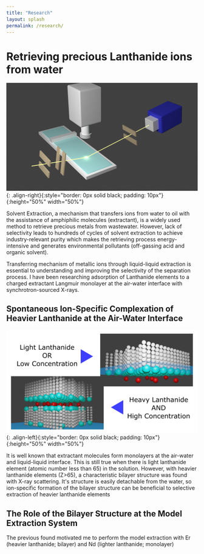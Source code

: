 ```yaml
---
title: "Research"
layout: splash
permalink: /research/
---
```


# Retrieving precious Lanthanide ions from water

![image-right](../assets/images/exp_setup.png){: .align-right}{:style="border: 0px solid black; padding: 10px"}{:height="50%" width="50%"}

Solvent Extraction, a mechanism that transfers ions from water to oil with the assistance of amphiphilic molecules (extractant), is a widely used method to retrieve precious metals from wastewater.
However, lack of selectivity leads to hundreds of cycles of solvent extraction to achieve industry-relevant purity which makes the retrieving process energy-intensive and generates environmental pollutants (off-gassing acid and organic solvent).

Transferring mechanism of metallic ions through liquid-liquid extraction is essential to understanding and improving the selectivity of the separation process. 
I have been researching adsorption of Lanthanide elements to a charged extractant Langmuir monolayer at the air-water interface with synchrotron-sourced X-rays.

## Spontaneous Ion-Specific Complexation of Heavier Lanthanide at the Air-Water Interface
![image-left](../assets/images/Abstract_Figure.png){: .align-left}{:style="border: 0px solid black; padding: 10px"}{:height="50%" width="50%"}

It is well known that extractant molecules form monolayers at the air-water and liquid-liquid interface.
This is still true when there is light lanthanide element (atomic number less than 65) in the solution.
However, with heavier lanthanide elements (Z>65), a characteristic bilayer structure was found with X-ray scattering.
It's structure is easily detachable from the water, so ion-specific formation of the bilayer structure can be beneficial to selective extraction of heavier lanthanide elements

## The Role of the Bilayer Structure at the Model Extraction System

The previous found motivated me to perform the model extraction with Er (heavier lanthanide; bilayer) and Nd (lighter lanthanide; monolayer)

